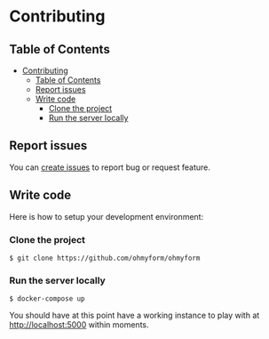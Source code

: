 # Contributing

## Table of Contents  

<!-- TOC depthFrom:1 depthTo:6 withLinks:1 updateOnSave:1 orderedList:0 -->

- [Contributing](#contributing)
  - [Table of Contents](#table-of-contents)
  - [Report issues](#report-issues)
  - [Write code](#write-code)
    - [Clone the project](#clone-the-project)
    - [Run the server locally](#run-the-server-locally)

<!-- /TOC -->

## Report issues

You can [create issues](https://github.com/ohmyform/ohmyform/issues/new) to report bug or request feature.

## Write code

Here is how to setup your development environment:

### Clone the project

```
$ git clone https://github.com/ohmyform/ohmyform
```

### Run the server locally

```
$ docker-compose up
```

You should have at this point have a working instance to play with at <http://localhost:5000> within moments.
